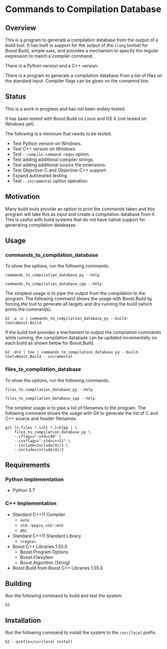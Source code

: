 # Commands to Compilation Database

## Overview

This is a program to generate a compilation database from the output
of a build tool.  It has built in support for the output of the
`clang` toolset for Boost.Build, simple `make`, and provides a
mechanism to specify the regular expression to match a compiler
command.

There is a Python version and a C++ version.

There is a program to generate a compilation database from a list of
files on the standard input.  Compiler flags can be given on the
comamnd line.

## Status

This is a work in progress and has not been widely tested.

It has been tested with Boost.Build on Linux and OS X (not tested on
Windows yet).

The following is a minimum that needs to be tested.

- Test Python version on Windows.
- Test C++ version on Windows.
- Test `--compile-command-regex` option.
- Test adding additional compiler strings.
- Test adding additional source file extensions.
- Test Objective-C and Objective-C++ support.
- Expand automated testing.
- Test `--incremental` option operation.

## Motivation

Many build tools provide an option to print the commands taken and
this program will take this as input and create a compilation database
from it.  This is useful with build systems that do not have native
support for generating compilation databases.

## Usage

### commands_to_compilation_database

To show the options, run the following commands.

``` shell
commands_to_compilation_database_py --help
```

``` shell
commands_to_compilation_database_cpp --help
```

The simplest usage is to pipe the output from the compilation to the
program.  The following command shows the usage with Boost.Build by
forcing the tool to generate all targets and dry-running the build
(which prints the commands).

``` shell
b2 -a -n | commands_to_compilation_database_py --build-tool=Boost.Build
```

If the build tool provides a mechanism to output the compilation
commands while running, the compilation database can be updated
incrementally on each build as shown below for Boost.Build.

``` shell
b2 -d+2 | tee | commands_to_compilation_database_py --build-tool=Boost.Build --incremental
```

### files_to_compilation_database

To show the options, run the following commands.

``` shell
files_to_compilation_database_py --help
```

``` shell
files_to_compilation_database_cpp --help
```

The simplest usage is to pipe a list of filenames to the program.  The
following command shows the usage with Git to generate the list of C
and C++ source and header filenames.

``` shell
git ls-files *.[ch] *.[ch]pp | \
    files_to_compilation_database_py \
    --cflags="-std=c89" \
    --cxxflags="-std=c++11" \
    --include=include/dir1 \
    --include=include/dir2
```

## Requirements

### Python Implementation

- Python 3.7

### C++ Implementation

- Standard C++11 Compiler
  - `auto`
  - `std::begin`, `std::end`
  - etc.
- Standard C++11 Standard Library
  - `<regex>`
- Boost C++ Libraries 1.55.0
  - Boost.Program Options
  - Boost.Filesytem
  - Boost.Algorithm (String)
- Boost.Build from Boost C++ Libraries 1.55.0

## Building

Run the following command to build and test the system.

``` shell
b2
```

Installation
------------

Run the following command to install the system to the `/usr/local`
prefix.

``` shell
b2 --prefix=/usr/local install
```

